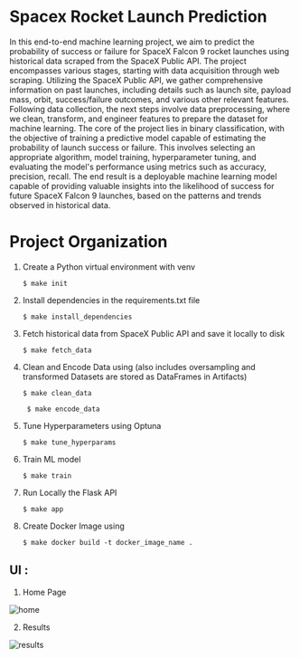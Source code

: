 Spacex Rocket Launch Prediction
==============================

In this end-to-end machine learning project, we aim to predict the probability of success or failure for SpaceX Falcon 9 
rocket launches using historical data scraped from the SpaceX Public API. The project encompasses various stages, 
starting with data acquisition through web scraping. Utilizing the SpaceX Public API, we gather comprehensive 
information on past launches, including details such as launch site, payload mass, orbit, success/failure outcomes, 
and various other relevant features. Following data collection, the next steps involve data preprocessing, where we 
clean, transform, and engineer features to prepare the dataset for machine learning. The core of the project lies 
in binary classification, with the objective of training a predictive model capable of estimating the probability of 
launch success or failure. This involves selecting an appropriate algorithm, model training, hyperparameter tuning, 
and evaluating the model's performance using metrics such as accuracy, precision, recall. The end result is a 
deployable machine learning model capable of providing valuable insights into the likelihood of success for future 
SpaceX Falcon 9 launches, based on the patterns and trends observed in historical data.

Project Organization
==============================

1. Create a Python virtual environment with venv

    ```
    $ make init
    ```


2. Install dependencies in the requirements.txt file 
    ```
    $ make install_dependencies
    ```

3. Fetch historical data from SpaceX Public API and save it locally to disk
    ```
    $ make fetch_data
    ```

4. Clean and Encode Data using (also includes oversampling and transformed Datasets are stored as DataFrames in Artifacts)
    ```
    $ make clean_data
    ```
   ```
    $ make encode_data
    ```   

5. Tune Hyperparameters using Optuna 
    ```
    $ make tune_hyperparams
    ```

6. Train ML model
    ```
    $ make train
    ```

7. Run Locally the Flask API
    ```
    $ make app
   ```

8. Create Docker Image using 
    ```
    $ make docker build -t docker_image_name .
   ```

UI : 
-----
1. Home Page

![home](reports/index.png)

2. Results

![results](reports/result.png)
